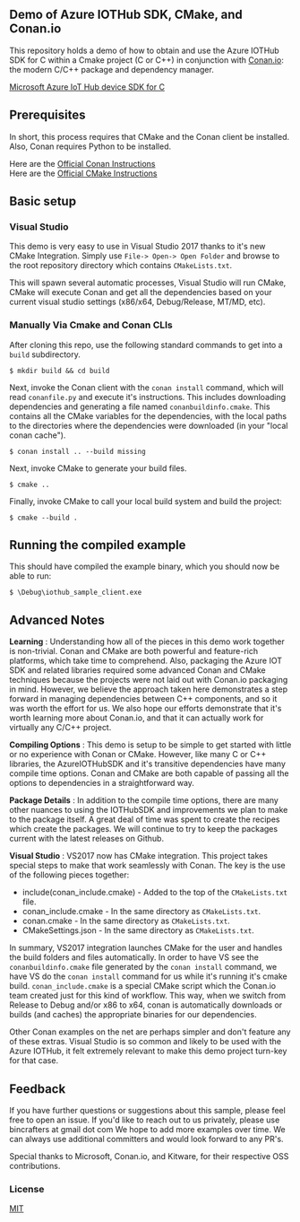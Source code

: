 ## Demo of Azure IOTHub SDK, CMake, and Conan.io
This repository holds a demo of how to obtain and use the Azure IOTHub SDK for C within a Cmake project (C or C++) in conjunction with [Conan.io](https://conan.io): the modern C/C++ package and dependency manager.  

[Microsoft Azure IoT Hub device SDK for C](https://github.com/Azure/azure-iot-sdk-c)

## Prerequisites

In short, this process requires that CMake and the Conan client be installed. Also, Conan requires Python to be installed. 

Here are the [Official Conan Instructions](http://conanio.readthedocs.io/en/latest/installation.html)  
Here are the [Official CMake Instructions](https://cmake.org/install/)

## Basic setup

### Visual Studio
This demo is very easy to use in Visual Studio 2017 thanks to it's new CMake Integration.  Simply use `File-> Open-> Open Folder` and browse to the root repository directory which contains `CMakeLists.txt`. 

This will spawn several automatic processes, Visual Studio will run CMake, CMake will execute Conan and get all the dependencies based on your current visual studio settings (x86/x64, Debug/Release, MT/MD, etc).  

### Manually Via Cmake and Conan CLIs
After cloning this repo, use the following standard commands to get into a `build` subdirectory.

	$ mkdir build && cd build
	
Next, invoke the Conan client with the `conan install` command, which will read `conanfile.py` and execute it's instructions.  This includes downloading dependencies and generating a file named `conanbuildinfo.cmake`.  This contains all the CMake variables for the dependencies, with the local paths to the directories where the dependencies were downloaded (in your "local conan cache"). 

    $ conan install .. --build missing
	
Next, invoke CMake to generate your build files.

	$ cmake ..
	
Finally, invoke CMake to call your local build system and build the project:

    $ cmake --build .
	
## Running the compiled example

This should have compiled the example binary, which you should now be able to run: 

	$ \Debug\iothub_sample_client.exe

## Advanced Notes

**Learning** : Understanding how all of the pieces in this demo work together is non-trivial.  Conan and CMake are both powerful and feature-rich platforms, which take time to comprehend. Also, packaging the Azure IOT SDK and related libraries required some advanced Conan and CMake techniques because the projects were not laid out with Conan.io packaging in mind.  However, we believe the approach taken here demonstrates a step forward in managing dependencies between C++ components, and so it was worth the effort for us.  We also hope our efforts demonstrate that it's worth learning more about Conan.io, and that it can actually work for virtually any C/C++ project. 

**Compiling Options** : This demo is setup to be simple to get started with little or no experience with Conan or CMake.  However, like many C or C++ libraries, the AzureIOTHubSDK and it's transitive dependencies have many compile time options. Conan and CMake are both capable of passing all the options to dependencies in a straightforward way.

**Package Details** : In addition to the compile time options, there are many other nuances to using the IOTHubSDK and improvements we plan to make to the package itself.  A great deal of time was spent to create the recipes which create the packages.  We will continue to try to keep the packages current with the latest releases on Github. 

**Visual Studio** : VS2017 now has CMake integration.  This project takes special steps to make that work seamlessly with Conan. The key is the use of the following pieces together:
* include(conan_include.cmake) - Added to the top of the `CMakeLists.txt` file. 
* conan_include.cmake - In the same directory as `CMakeLists.txt`.
* conan.cmake - In the same directory as `CMakeLists.txt`.
* CMakeSettings.json - In the same directory as `CMakeLists.txt`.

In summary, VS2017 integration launches CMake for the user and handles the build folders and files automatically.  In order to have VS see the `conanbuildinfo.cmake` file generated by the `conan install` command, we have VS do the `conan install` command for us while it's running it's cmake build.  `conan_include.cmake` is a special CMake script which the Conan.io team created just for this kind of workflow.  This way, when we switch from Release to Debug and/or x86 to x64, conan is automatically downloads or builds (and caches) the appropriate binaries for our dependencies. 

Other Conan examples on the net are perhaps simpler and don't feature any of these extras.  Visual Studio is so common and likely to be used with the Azure IOTHub, it felt extremely relevant to make this demo project turn-key for that case. 

## Feedback

If you have further questions or suggestions about this sample, please feel free to open an issue.  If you'd like to reach out to us privately, please use bincrafters at gmail dot com We hope to add more examples over time. We can always use additional committers and would look forward to any PR's. 

Special thanks to Microsoft, Conan.io, and Kitware, for their respective OSS contributions. 
	
### License
[MIT](LICENSE)
